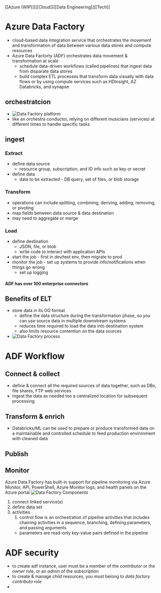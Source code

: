 [[Azure (WIP)]][[Cloud]][[Data Engineering]][[Tech]]

# Azure Data Factory
- cloud-based data integration service that orchestrates the movement and transformation of data between various data stores and compute resources
- Azure Data Factorty (ADF) orchestrates data movement & transformation at scale
	- schedule data-driven workflows (called pipelines) that ingest data from disparate data stores
	- build complex ETL processes that transform data visually with data flows or by using compute services such as HDInsight, AZ Databricks, and synapse

## orchestratcion
- ![Data Factory platform](https://docs.microsoft.com/en-us/learn/wwl-data-ai/data-integration-azure-data-factory/media/hydrid-data-integration-scale.png)
- like an orchestra conductor, relying on different musicians (services) at different times to handle specific tasks


## ingest
### Extract
- define data source
	- resource group, subscription, and ID info such as key or secret
- define data
	- data to be extracted - DB query, set of files, or blob storage
### Transform
- operations can include splitting, combining, deriving, adding, removing, or pivoting
- map fields between data source & data destination
- may need to aggregate or merge
### Load
- define destination
	- JSON, file, or blob
	- write code to interact with application APIs
- start the job - first in dev/test env, then migrate to prod
- monitor the job - set up systems to provide info/notifications when things go wrong
	- set up logging

#### ADF has over 100 enterprise connectors 

## Benefits of ELT
- store data in its OG format
	- define the data structure during the transformation phase, so you can use source data in multiple downstream systems
	- reduces time required to load the data into destination system
	- also limits resource contention on the data sources
- ![Data Factory process](https://docs.microsoft.com/en-us/learn/wwl-data-ai/data-integration-azure-data-factory/media/data-driven-workflow.png)

# ADF Workflow
## Connect & collect
- define & connect all the required sources of data together, such as DBs, file shares, FTP web services
- ingest the data as needed too a centralized location for subsequent processing
## Transform & enrich
- Databricks/ML can be used to prepare or produce transformed data on a maintainable and controlled schedule to feed production environment with cleaned data 
## Publish
## Monitor
Azure Data Factory has built-in support for pipeline monitoring via Azure Monitor, API, PowerShell, Azure Monitor logs, and health panels on the Azure portal
![Data Factory Components](https://docs.microsoft.com/en-us/learn/wwl-data-ai/data-integration-azure-data-factory/media/data-factory-components.png)

1. connect linked service(s)
2. define data set
3. activities
	1. control flow is an orchestration of pipeline activities that includes chaining activities in a sequence, branching, defining parameters, and passing arguments
	- parameters are read-only key-value pairs defined in the pipeline


# ADF security
- to create adf instance, user must be a member of the *contributor* or the *owner* role, or an *admin* of the subscription
- to create & manage child resources, you must belong to *data factory contributo role*
- 